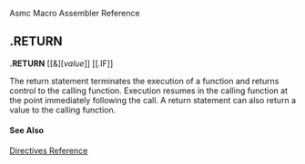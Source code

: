 Asmc Macro Assembler Reference

## .RETURN

**.RETURN** [[&][_value_]] [[.IF]]

The return statement terminates the execution of a function and returns control to the calling function. Execution resumes in the calling function at the point immediately following the call. A return statement can also return a value to the calling function.

#### See Also

[Directives Reference](readme.md)
